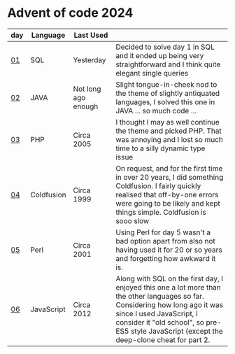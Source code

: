 # Advent of code 2024

| day            | Language   | Last Used           |                                                                                                                                                                                                                                                           |
|----------------|------------|---------------------|-----------------------------------------------------------------------------------------------------------------------------------------------------------------------------------------------------------------------------------------------------------|
| [01](./day01/) | SQL        | Yesterday           | Decided to solve day 1 in SQL and it ended up being very straightforward and I think quite elegant single queries                                                                                                                                         |
| [02](./day02/) | JAVA       | Not long ago enough | Slight tongue-in-cheek nod to the theme of slightly antiquated languages, I solved this one in JAVA ... so much code ...                                                                                                                                  |
| [03](./day03/) | PHP        | Circa 2005          | I thought I may as well continue the theme and picked PHP. That was annoying and I lost so much time to a silly dynamic type issue                                                                                                                        |
| [04](./day04/) | Coldfusion | Circa 1999          | On request, and for the first time in over 20 years, I did something Coldfusion. I fairly quickly realised that off-by-one errors were going to be likely and kept things simple. Coldfusion is sooo slow                                                 |
| [05](./day05/) | Perl       | Circa 2001          | Using Perl for day 5 wasn't a bad option apart from also not having used it for 20 or so years and forgetting  how awkward it is.                                                                                                                         |
| [06](./day06/) | JavaScript | Circa 2012          | Along with SQL on the first day, I enjoyed this one a lot more than the other languages so far. Considering how long ago it was since I used JavaScript, I consider it "old school", so pre-ES5 style JavaScript (except the deep-clone cheat for part 2. |
